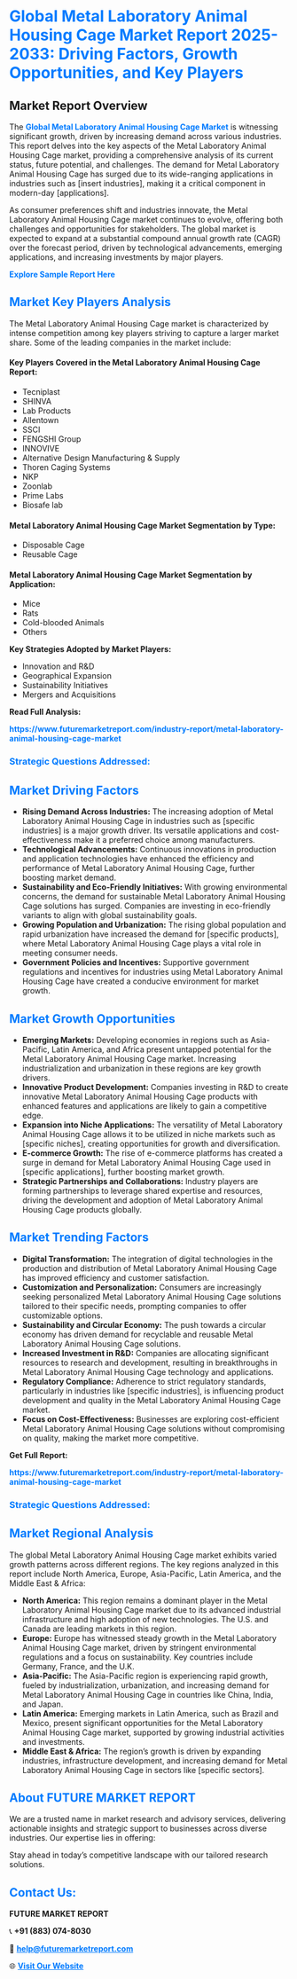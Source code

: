 <h1 style="color: #007BFF;">Global Metal Laboratory Animal Housing Cage Market Report 2025-2033: Driving Factors, Growth Opportunities, and Key Players</h1>

<section id="overview">
<h2>Market Report Overview</h2>
<p>The <a href="https://www.futuremarketreport.com/industry-report/metal-laboratory-animal-housing-cage-market" style="color: #007BFF; text-decoration: none;"><strong>Global Metal Laboratory Animal Housing Cage Market</strong></a> is witnessing significant growth, driven by increasing demand across various industries. This report delves into the key aspects of the Metal Laboratory Animal Housing Cage market, providing a comprehensive analysis of its current status, future potential, and challenges. The demand for Metal Laboratory Animal Housing Cage has surged due to its wide-ranging applications in industries such as [insert industries], making it a critical component in modern-day [applications].</p>
<p>As consumer preferences shift and industries innovate, the Metal Laboratory Animal Housing Cage market continues to evolve, offering both challenges and opportunities for stakeholders. The global market is expected to expand at a substantial compound annual growth rate (CAGR) over the forecast period, driven by technological advancements, emerging applications, and increasing investments by major players.</p>
</section>

<section id="overview">
<p><a href="https://www.futuremarketreport.com/request-sample/reportId=78183" style="color: #007BFF; text-decoration: none;"><strong>Explore Sample Report Here</strong></a></p>
</section>

<section id="key-players">
<h2 style="color: #007BFF;">Market Key Players Analysis</h2>
<p>The Metal Laboratory Animal Housing Cage market is characterized by intense competition among key players striving to capture a larger market share. Some of the leading companies in the market include:</p>
<h4>Key Players Covered in the Metal Laboratory Animal Housing Cage Report:</h4>
<ul><li>Tecniplast</li><li>SHINVA</li><li>Lab Products</li><li>Allentown</li><li>SSCI</li><li>FENGSHI Group</li><li>INNOVIVE</li><li>Alternative Design Manufacturing &amp; Supply</li><li>Thoren Caging Systems</li><li>NKP</li><li>Zoonlab</li><li>Prime Labs</li><li>Biosafe lab</li></ul>
<h4>Metal Laboratory Animal Housing Cage Market Segmentation by Type:</h4>
<ul><li>Disposable Cage</li><li>Reusable Cage</li></ul>

<h4>Metal Laboratory Animal Housing Cage Market Segmentation by Application:</h4>
<ul><li>Mice</li><li>Rats</li><li>Cold-blooded Animals</li><li>Others</li></ul>
<p><strong>Key Strategies Adopted by Market Players:</strong></p>
<ul>
<li>Innovation and R&D</li>
<li>Geographical Expansion</li>
<li>Sustainability Initiatives</li>
<li>Mergers and Acquisitions</li>
</ul>
</section>

<section>
<p><strong>Read Full Analysis: </strong></p><a href="https://www.futuremarketreport.com/industry-report/metal-laboratory-animal-housing-cage-market" style="color: #007BFF; text-decoration: none;"><strong>https://www.futuremarketreport.com/industry-report/metal-laboratory-animal-housing-cage-market</strong></a>
<h3 style="color: #007BFF;">Strategic Questions Addressed:</h3>
</section>

<section id="driving-factors">
<h2 style="color: #007BFF;">Market Driving Factors</h2>
<ul>
<li><strong>Rising Demand Across Industries:</strong> The increasing adoption of Metal Laboratory Animal Housing Cage in industries such as [specific industries] is a major growth driver. Its versatile applications and cost-effectiveness make it a preferred choice among manufacturers.</li>
<li><strong>Technological Advancements:</strong> Continuous innovations in production and application technologies have enhanced the efficiency and performance of Metal Laboratory Animal Housing Cage, further boosting market demand.</li>
<li><strong>Sustainability and Eco-Friendly Initiatives:</strong> With growing environmental concerns, the demand for sustainable Metal Laboratory Animal Housing Cage solutions has surged. Companies are investing in eco-friendly variants to align with global sustainability goals.</li>
<li><strong>Growing Population and Urbanization:</strong> The rising global population and rapid urbanization have increased the demand for [specific products], where Metal Laboratory Animal Housing Cage plays a vital role in meeting consumer needs.</li>
<li><strong>Government Policies and Incentives:</strong> Supportive government regulations and incentives for industries using Metal Laboratory Animal Housing Cage have created a conducive environment for market growth.</li>
</ul>
</section>

<section id="growth-opportunities">
<h2 style="color: #007BFF;">Market Growth Opportunities</h2>
<ul>
<li><strong>Emerging Markets:</strong> Developing economies in regions such as Asia-Pacific, Latin America, and Africa present untapped potential for the Metal Laboratory Animal Housing Cage market. Increasing industrialization and urbanization in these regions are key growth drivers.</li>
<li><strong>Innovative Product Development:</strong> Companies investing in R&D to create innovative Metal Laboratory Animal Housing Cage products with enhanced features and applications are likely to gain a competitive edge.</li>
<li><strong>Expansion into Niche Applications:</strong> The versatility of Metal Laboratory Animal Housing Cage allows it to be utilized in niche markets such as [specific niches], creating opportunities for growth and diversification.</li>
<li><strong>E-commerce Growth:</strong> The rise of e-commerce platforms has created a surge in demand for Metal Laboratory Animal Housing Cage used in [specific applications], further boosting market growth.</li>
<li><strong>Strategic Partnerships and Collaborations:</strong> Industry players are forming partnerships to leverage shared expertise and resources, driving the development and adoption of Metal Laboratory Animal Housing Cage products globally.</li>
</ul>
</section>

<section id="trending-factors">
<h2 style="color: #007BFF;">Market Trending Factors</h2>
<ul>
<li><strong>Digital Transformation:</strong> The integration of digital technologies in the production and distribution of Metal Laboratory Animal Housing Cage has improved efficiency and customer satisfaction.</li>
<li><strong>Customization and Personalization:</strong> Consumers are increasingly seeking personalized Metal Laboratory Animal Housing Cage solutions tailored to their specific needs, prompting companies to offer customizable options.</li>
<li><strong>Sustainability and Circular Economy:</strong> The push towards a circular economy has driven demand for recyclable and reusable Metal Laboratory Animal Housing Cage solutions.</li>
<li><strong>Increased Investment in R&D:</strong> Companies are allocating significant resources to research and development, resulting in breakthroughs in Metal Laboratory Animal Housing Cage technology and applications.</li>
<li><strong>Regulatory Compliance:</strong> Adherence to strict regulatory standards, particularly in industries like [specific industries], is influencing product development and quality in the Metal Laboratory Animal Housing Cage market.</li>
<li><strong>Focus on Cost-Effectiveness:</strong> Businesses are exploring cost-efficient Metal Laboratory Animal Housing Cage solutions without compromising on quality, making the market more competitive.</li>
</ul>
</section>

<section>
<p><strong>Get Full Report: </strong></p><a href="https://www.futuremarketreport.com/industry-report/metal-laboratory-animal-housing-cage-market" style="color: #007BFF; text-decoration: none;"><strong>https://www.futuremarketreport.com/industry-report/metal-laboratory-animal-housing-cage-market</strong></a>
<h3 style="color: #007BFF;">Strategic Questions Addressed:</h3>
</section>


<section id="regional-analysis">
<h2 style="color: #007BFF;">Market Regional Analysis</h2>
<p>The global Metal Laboratory Animal Housing Cage market exhibits varied growth patterns across different regions. The key regions analyzed in this report include North America, Europe, Asia-Pacific, Latin America, and the Middle East & Africa:</p>
<ul>
<li><strong>North America:</strong> This region remains a dominant player in the Metal Laboratory Animal Housing Cage market due to its advanced industrial infrastructure and high adoption of new technologies. The U.S. and Canada are leading markets in this region.</li>
<li><strong>Europe:</strong> Europe has witnessed steady growth in the Metal Laboratory Animal Housing Cage market, driven by stringent environmental regulations and a focus on sustainability. Key countries include Germany, France, and the U.K.</li>
<li><strong>Asia-Pacific:</strong> The Asia-Pacific region is experiencing rapid growth, fueled by industrialization, urbanization, and increasing demand for Metal Laboratory Animal Housing Cage in countries like China, India, and Japan.</li>
<li><strong>Latin America:</strong> Emerging markets in Latin America, such as Brazil and Mexico, present significant opportunities for the Metal Laboratory Animal Housing Cage market, supported by growing industrial activities and investments.</li>
<li><strong>Middle East & Africa:</strong> The region’s growth is driven by expanding industries, infrastructure development, and increasing demand for Metal Laboratory Animal Housing Cage in sectors like [specific sectors].</li>
</ul>
</section>

<footer>
<h2 style="color: #007BFF;">About FUTURE MARKET REPORT</h2>
<p>We are a trusted name in market research and advisory services, delivering actionable insights and strategic support to businesses across diverse industries. Our expertise lies in offering:</p>

<p>Stay ahead in today’s competitive landscape with our tailored research solutions.</p>

<h2 style="color: #007BFF;">Contact Us:</h2>
<p><strong>FUTURE MARKET REPORT</strong></p>
<p>📞 <strong>+91 (883) 074-8030</strong></p>
<p>📧 <strong><a href="mailto:help@futuremarketreport.com" style="color: #007BFF;">help@futuremarketreport.com</a></strong></p>
<p>🌐 <strong><a href="https://www.futuremarketreport.com/" style="color: #007BFF;">Visit Our Website</a></strong></p>
</footer>